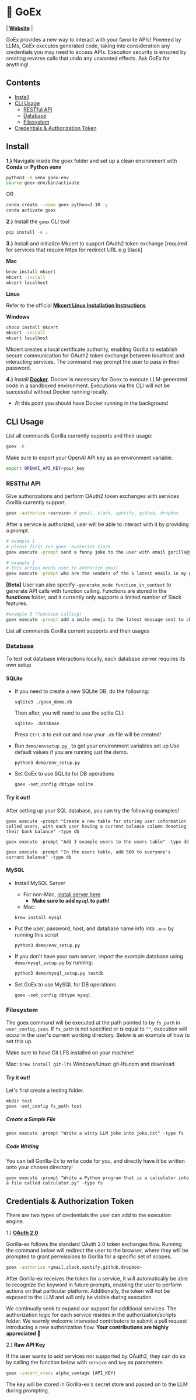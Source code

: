 # 🦍 GoEx

| [**Website**](https://goex.gorilla-llm.com/index) |

GoEx provides a new way to interact with your favorite APIs! Powered by LLMs, GoEx executes generated code, taking into consideration any credentials you may need to access APIs. Execution security is ensured by creating reverse calls that undo any unwanted effects. Ask GoEx for anything!

## Contents <!-- omit from toc -->

- [Install](#install)
- [CLI Usage](#cli-usage)
  - [RESTful API](#restful-api)
  - [Database](#database)
  - [Filesystem](#filesystem)
- [Credentials \& Authorization Token](#credentials--authorization-token)

## Install

**1.)** Navigate inside the goex folder and set up a clean environment with **Conda** or **Python venv**

```sh
python3 -m venv goex-env
source goex-env/bin/activate
```

OR

```sh
conda create --name goex python=3.10 -y
conda activate goex
```

**2.)** Install the `goex` CLI tool

```sh
pip install -e .
```

**3.)** Install and initialize Mkcert to support OAuth2 token exchange [required for services that require https for redirect URL e.g Slack]

**Mac**

```sh
brew install mkcert
mkcert -install
mkcert localhost
```

**Linux**

Refer to the official [**Mkcert Linux Installation Instructions**](https://github.com/FiloSottile/mkcert?tab=readme-ov-file#linux)

**Windows**

```sh
choco install mkcert
mkcert -install
mkcert localhost
```

Mkcert creates a local certificate authority, enabling Gorilla to establish secure communication for OAuth2 token exchange between localhost and interacting services. The command may prompt the user to pass in their password.

**4.)** Install [**Docker**](https://docs.docker.com/engine/install/). Docker is necessary for Goex to execute LLM-generated code in a sandboxed environment. Executions via the CLI will not be successful without Docker running locally.

- At this point you should have Docker running in the background

## CLI Usage

List all commands Gorilla currently supports and their usage:

```sh
goex -h
```

Make sure to export your OpenAI API key as an environment variable.

```sh
export OPENAI_API_KEY=your_key
```

### RESTful API

Give authorizations and perform OAuth2 token exchanges with services Gorilla currently support.

```sh
goex -authorize <service> # gmail, slack, spotify, github, dropbox
```

After a service is authorized, user will be able to interact with it by providing a prompt.

```sh
# example 1
# please first run goex -authorize slack
goex execute -prompt send a funny joke to the user with email gorilla@yahoo.com on slack -type rest
```

```sh
# example 2
# this action needs user to authorize gmail
goex execute -prompt who are the senders of the 5 latest emails in my gmail inbox -type rest
```

**[Beta]** User can also specify `-generate_mode function_in_context` to generate API calls with function calling. Functions are stored in the **functions** folder, and it currently only supports a limited number of Slack features.

```sh
#example 3 (function calling)
goex execute -prompt add a smile emoji to the latest message sent to channel <CHANNEL_ID> on slack -type rest -generate_mode function_in_context
```

List all commands Gorilla current supports and their usages

### Database

To test out database interactions locally, each database server requires its own setup

#### SQLite

- If you need to create a new SQLite DB, do the following:

  ```
  sqlite3 ./goex_demo.db
  ```

  Then after, you will need to use the sqlite CLI:

  ```
  sqlite> .database
  ```

  Press `Ctrl-D` to exit out and now your `.db` file will be created!

- Run `demo/envsetup.py_` to get your environment variables set up
  Use default values if you are running just the demo.

  ```
  python3 demo/env_setup.py
  ```

- Set GoEx to use SQLite for DB operations
  ```
  goex -set_config dbtype sqlite
  ```

#### Try it out!

After setting up your SQL database, you can try the following examples!

```
goex execute -prompt "Create a new table for storing user information called users, with each user having a current balance column denoting their bank balance" -type db
```

```
goex execute -prompt "Add 3 example users to the users table" -type db
```

```
goex execute -prompt "In the users table, add 500 to everyone's current balance" -type db
```

#### MySQL

- Install MySQL Server

  - For non-Mac, [install server here](https://dev.mysql.com/downloads/mysql/)
    - **Make sure to add `mysql` to path!**
  - Mac:

  ```
  brew install mysql
  ```

- Put the user, password, host, and database name info into `.env` by running this script

  ```
  python3 demo/env_setup.py
  ```

- If you don't have your own server, import the example database using `demo/mysql_setup.py` by running:

  ```sh
  python3 demo/mysql_setup.py testdb
  ```

- Set GoEx to use MySQL for DB operations
  ```
  goex -set_config dbtype mysql
  ```

### Filesystem

The goex command will be executed at the path pointed to by `fs_path` in `user_config.json`. If `fs_path` is not specified or is equal to `""`, execution will occur in the user's current working directory. Below is an example of how to set this up.

Make sure to have Git LFS installed on your machine!

Mac: `brew install git-lfs`
Windows/Linux: git-lfs.com and download

#### Try it out!

Let's first create a testing folder.

```
mkdir test
goex -set_config fs_path test
```

##### Create a Simple File

```
goex execute -prompt "Write a witty LLM joke into joke.txt" -type fs
```

##### Code Writing

You can tell Gorilla-Ex to write code for you, and directly have it be written onto your chosen directory!

```
goex execute -prompt "Write a Python program that is a calculator into a file called calculator.py" -type fs
```

## Credentials & Authorization Token

There are two types of credentials the user can add to the execution engine.

1.) [**OAuth 2.0**](https://oauth.net/2/)

Gorilla-ex follows the standard OAuth 2.0 token exchanges flow. Running the command below will redirect the user to the browser, where they will be prompted to grant permissions to Gorilla for a specific set of scopes.

```sh
goex -authorize <gmail,slack,spotify,github,dropbox>
```

After Gorilla-ex receives the token for a service, it will automatically be able to recognize the keyword in future prompts, enabling the user to perform actions on that particular platform. Additionally, the token will not be exposed to the LLM and will only be visible during execution.

We continually seek to expand our support for additional services. The authorization logic for each service resides in the authorization/scripts folder. We warmly welcome interested contributors to submit a pull request introducing a new authorization flow. **Your contributions are highly appreciated 🚀**

2.) **Raw API Key**

If the user wants to add services not supported by OAuth2, they can do so by calling the function below with `service` and `key` as parameters:

```sh
goex -insert_creds alpha_vantage {API_KEY}
```

The key will be stored in Gorilla-ex's secret store and passed on to the LLM during prompting.
